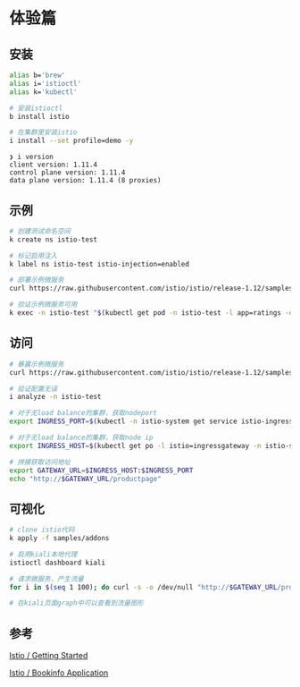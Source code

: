 # 体验篇

## 安装

```bash
alias b='brew'
alias i='istioctl'
alias k='kubectl'

# 安装istioctl
b install istio

# 在集群里安装istio
i install --set profile=demo -y
```

```
❯ i version
client version: 1.11.4
control plane version: 1.11.4
data plane version: 1.11.4 (8 proxies)
```

## 示例

```bash
# 创建测试命名空间
k create ns istio-test

# 标记启用注入
k label ns istio-test istio-injection=enabled

# 部署示例微服务
curl https://raw.githubusercontent.com/istio/istio/release-1.12/samples/bookinfo/platform/kube/bookinfo.yaml | k apply -n istio-test -f -

# 验证示例微服务可用
k exec -n istio-test "$(kubectl get pod -n istio-test -l app=ratings -o jsonpath='{.items[0].metadata.name}')" -c ratings -- curl -sS productpage:9080/productpage | grep -o "<title>.*</title>"
```

## 访问

```bash
# 暴露示例微服务
curl https://raw.githubusercontent.com/istio/istio/release-1.12/samples/bookinfo/networking/bookinfo-gateway.yaml | k apply -n istio-test -f -

# 验证配置无误
i analyze -n istio-test

# 对于无load balance的集群，获取nodeport
export INGRESS_PORT=$(kubectl -n istio-system get service istio-ingressgateway -o jsonpath='{.spec.ports[?(@.name=="http2")].nodePort}')

# 对于无load balance的集群，获取node ip
export INGRESS_HOST=$(kubectl get po -l istio=ingressgateway -n istio-system -o jsonpath='{.items[0].status.hostIP}')

# 拼接获取访问地址
export GATEWAY_URL=$INGRESS_HOST:$INGRESS_PORT
echo "http://$GATEWAY_URL/productpage"
```

## 可视化

```bash
# clone istio代码
k apply -f samples/addons

# 启用kiali本地代理
istioctl dashboard kiali

# 请求微服务，产生流量
for i in $(seq 1 100); do curl -s -o /dev/null "http://$GATEWAY_URL/productpage"; done

# 在kiali页面graph中可以查看到流量图形
```

## 参考

[Istio / Getting Started](https://istio.io/latest/docs/setup/getting-started/)

[Istio / Bookinfo Application](https://istio.io/latest/docs/examples/bookinfo/)
